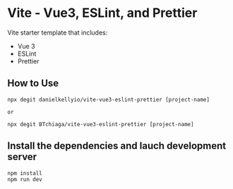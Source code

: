 # Vite - Vue3, ESLint, and Prettier

Vite starter template that includes:

- Vue 3
- ESLint
- Prettier

## How to Use

```
npx degit danielkellyio/vite-vue3-eslint-prettier [project-name]

or

npx degit BTchiaga/vite-vue3-eslint-prettier [project-name]
```

## Install the dependencies and lauch development server

```
npm install
npm run dev
```
